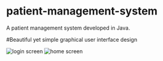 # patient-management-system
A patient management system developed in Java.

#Beautiful yet simple graphical user interface design

![login screen](https://raw.github.com/tobiasbueschel/patient-management-system/images/screens/login.png)
![home screen](https://raw.github.com/tobiasbueschel/patient-management-system/images/screens/home.png)

